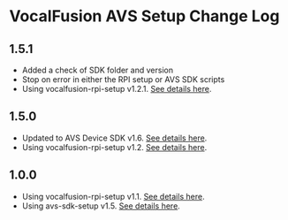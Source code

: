 # VocalFusion AVS Setup Change Log

## 1.5.1

  * Added a check of SDK folder and version
  * Stop on error in either the RPI setup or AVS SDK scripts
  * Using vocalfusion-rpi-setup v1.2.1. [See details here](https://github.com/xmos/vocalfusion-rpi-setup/blob/v1.2.1/CHANGELOG.md).

## 1.5.0

  * Updated to AVS Device SDK v1.6. [See details here](https://github.com/xmos/avs-device-sdk/blob/xmos_v1.6/CHANGELOG.md).
  * Using vocalfusion-rpi-setup v1.2. [See details here](https://github.com/xmos/vocalfusion-rpi-setup/blob/v1.2/CHANGELOG.md).

## 1.0.0

  * Using vocalfusion-rpi-setup v1.1. [See details here](https://github.com/xmos/vocalfusion-rpi-setup/blob/v1.1/CHANGELOG.md).
  * Using avs-sdk-setup v1.5. [See details here](https://github.com/xmos/avs-sdk-setup/blob/v1.5/CHANGELOG.md).
